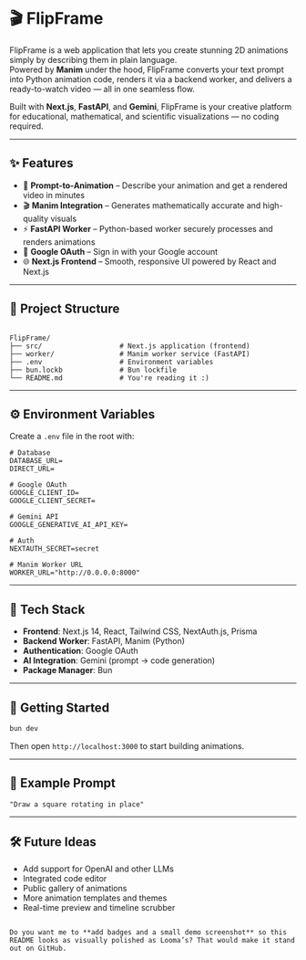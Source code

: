 
# 🎬 FlipFrame

FlipFrame is a web application that lets you create stunning 2D animations simply by describing them in plain language.  
Powered by **Manim** under the hood, FlipFrame converts your text prompt into Python animation code, renders it via a backend worker, and delivers a ready-to-watch video — all in one seamless flow.

Built with **Next.js**, **FastAPI**, and **Gemini**, FlipFrame is your creative platform for educational, mathematical, and scientific visualizations — no coding required.

---

## ✨ Features

- 🧠 **Prompt-to-Animation** – Describe your animation and get a rendered video in minutes  
- 🎬 **Manim Integration** – Generates mathematically accurate and high-quality visuals  
- ⚡ **FastAPI Worker** – Python-based worker securely processes and renders animations  
- 🔐 **Google OAuth** – Sign in with your Google account  
- 🌐 **Next.js Frontend** – Smooth, responsive UI powered by React and Next.js  

---

## 📂 Project Structure

```

FlipFrame/
├── src/                   # Next.js application (frontend)
├── worker/                # Manim worker service (FastAPI)
├── .env                   # Environment variables
├── bun.lockb              # Bun lockfile
└── README.md              # You're reading it :)

````

---

## ⚙️ Environment Variables

Create a `.env` file in the root with:

```env
# Database
DATABASE_URL=
DIRECT_URL=

# Google OAuth
GOOGLE_CLIENT_ID=
GOOGLE_CLIENT_SECRET=

# Gemini API
GOOGLE_GENERATIVE_AI_API_KEY=

# Auth
NEXTAUTH_SECRET=secret

# Manim Worker URL
WORKER_URL="http://0.0.0.0:8000"
````

---

## 🧱 Tech Stack

* **Frontend**: Next.js 14, React, Tailwind CSS, NextAuth.js, Prisma
* **Backend Worker**: FastAPI, Manim (Python)
* **Authentication**: Google OAuth
* **AI Integration**: Gemini (prompt → code generation)
* **Package Manager**: Bun

---

## 🚀 Getting Started

```bash
bun dev
```

Then open `http://localhost:3000` to start building animations.

---

## 🧪 Example Prompt

```
"Draw a square rotating in place"
```

---

## 🛠 Future Ideas

* Add support for OpenAI and other LLMs
* Integrated code editor
* Public gallery of animations
* More animation templates and themes
* Real-time preview and timeline scrubber

```

Do you want me to **add badges and a small demo screenshot** so this README looks as visually polished as Looma’s? That would make it stand out on GitHub.
```
